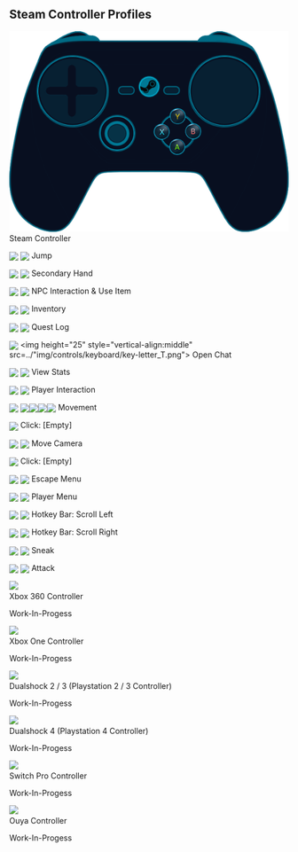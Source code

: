 Steam Controller Profiles
---

![](img/controls/steam-layout.png)<br>
Steam Controller

<img height="25" style="vertical-align:middle" src="/img/controls/steam/Steam_A.png"> <img height="25" style="vertical-align:middle" src="../img/controls/keyboard/key_SPACE.png"> Jump 

<img height="25" style="vertical-align:middle" src="/img/controls/steam/Steam_B.png"> <img height="25" style="vertical-align:middle" src="../img/controls/keyboard/key-letter_F.png"> Secondary Hand

<img height="25" style="vertical-align:middle" src="/img/controls/steam/Steam_X.png"> <img height="25" style="vertical-align:middle" src="../img/controls/keyboard/key_CLICK-R.png"> NPC Interaction & Use Item

<img height="25" style="vertical-align:middle" src="/img/controls/steam/Steam_Y.png"> <img height="25" style="vertical-align:middle" src="../img/controls/keyboard/key-letter_R.png"> Inventory

<img height="25" style="vertical-align:middle" src="/img/controls/steam/Steam_Left_Track_Up.png"> <img height="25" style="vertical-align:middle" src="../img/controls/keyboard/key-letter_L.png"> Quest Log

<img height="25" style="vertical-align:middle" src="/img/controls/steam/Steam_Left_Track_Down.png"> <img height="25" style="vertical-align:middle" src=../"img/controls/keyboard/key-letter_T.png"> Open Chat

<img height="25" style="vertical-align:middle" src="/img/controls/steam/Steam_Left_Track_Left.png"> <img height="25" style="vertical-align:middle" src="../img/controls/keyboard/key-letter_P.png"> View Stats

<img height="25" style="vertical-align:middle" src="/img/controls/steam/Steam_Left_Track_Right.png"> <img height="25" style="vertical-align:middle" src="../img/controls/keyboard/key-letter_I.png"> Player Interaction

<img height="25" style="vertical-align:middle" src="/img/controls/steam/Steam_Stick.png"> <img height="25" style="vertical-align:middle" src="/img/controls/keyboard/key-letter_W.png"><img height="25" style="vertical-align:middle" src="/img/controls/keyboard/key-letter_A.png"><img height="25" style="vertical-align:middle" src="/img/controls/keyboard/key-letter_S.png"><img height="25" style="vertical-align:middle" src="/img/controls/keyboard/key-letter_D.png"> Movement

<img height="25" style="vertical-align:middle" src="/img/controls/steam/Steam_Stick.png"> Click: [Empty]

<img height="25" style="vertical-align:middle" src="/img/controls/steam/Steam_Right_Track.png"> <img height="25" style="vertical-align:middle" src="/img/controls/keyboard/key_CLICK-0.png"> Move Camera

<img height="25" style="vertical-align:middle" src="/img/controls/steam/Steam_Right_Track_Center.png"> Click: [Empty]

<img height="25" style="vertical-align:middle" src="/img/controls/steam/Steam_Back.png"> <img height="25" style="vertical-align:middle" src="/img/controls/keyboard/key_ESC.png"> Escape Menu

<img height="25" style="vertical-align:middle" src="/img/controls/steam/Steam_Start.png"> <img height="25" style="vertical-align:middle" src="/img/controls/keyboard/key-letter_R.png"> Player Menu

<img height="25" style="vertical-align:middle" src="/img/controls/steam/Steam_LB.png"> <img height="25" style="vertical-align:middle" src="/img/controls/keyboard/key_CLICK-M.png"> Hotkey Bar: Scroll Left

<img height="25" style="vertical-align:middle" src="/img/controls/steam/Steam_RB.png"> <img height="25" style="vertical-align:middle" src="/img/controls/keyboard/key_CLICK-M.png"> Hotkey Bar: Scroll Right

<img height="25" style="vertical-align:middle" src="/img/controls/steam/Steam_LT.png"> <img height="25" style="vertical-align:middle" src="/img/controls/keyboard/key_SHIFT.png"> Sneak

<img height="25" style="vertical-align:middle" src="/img/controls/steam/Steam_RT.png"> <img height="25" style="vertical-align:middle" src="/img/controls/keyboard/key_CLICK-L.png"> Attack

![](/img/controls/xbox360-layout.png)<br>
Xbox 360 Controller

Work-In-Progess

![](/img/controls/xboxone-layout.png)<br>
Xbox One Controller

Work-In-Progess

![](/img/controls/ps3-layout.png)<br>
Dualshock 2 / 3 (Playstation 2 / 3 Controller)

Work-In-Progess

![](/img/controls/ps4-layout.png)<br>
Dualshock 4 (Playstation 4 Controller)

Work-In-Progess

![](/img/controls/switchpro-layout.png)<br>
Switch Pro Controller

Work-In-Progess

![](/img/controls/ouya-layout.png)<br>
Ouya Controller

Work-In-Progess